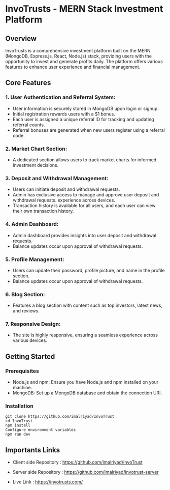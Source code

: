 # InvoTrusts - MERN Stack Investment Platform

## Overview

InvoTrusts is a comprehensive investment platform built on the MERN (MongoDB, Express.js, React, Node.js) stack, providing users with the opportunity to invest and generate profits daily. The platform offers various features to enhance user experience and financial management.

## Core Features

### 1. User Authentication and Referral System:

- User information is securely stored in MongoDB upon login or signup.
- Initial registration rewards users with a $1 bonus.
- Each user is assigned a unique referral ID for tracking and updating referral counts.
- Referral bonuses are generated when new users register using a referral code.

### 2. Market Chart Section:

- A dedicated section allows users to track market charts for informed investment decisions.

### 3. Deposit and Withdrawal Management:

- Users can initiate deposit and withdrawal requests.
- Admin has exclusive access to manage and approve user deposit and withdrawal requests.
  experience across devices.
- Transaction history is available for all users, and each user can view their own transaction history.

### 4. Admin Dashboard:

- Admin dashboard provides insights into user deposit and withdrawal requests.
- Balance updates occur upon approval of withdrawal requests.

### 5. Profile Management:

- Users can update their password, profile picture, and name in the profile section.
- Balance updates occur upon approval of withdrawal requests.

### 6. Blog Section:

- Features a blog section with content such as top investors, latest news, and reviews.

### 7. Responsive Design:

- The site is highly responsive, ensuring a seamless experience across various devices.

## Getting Started

### Prerequisites

- Node.js and npm: Ensure you have Node.js and npm installed on your machine.
- MongoDB: Set up a MongoDB database and obtain the connection URI.

### Installation

```
git clone https://github.com/imalriyad/InvoTrust
cd InvoTrust
npm install
Configure environment variables
npm run dev
```

## Importants Links

- Client side Repository : https://github.com/imalriyad/InvoTrust

- Server side Repository : https://github.com/imalriyad/invotrust-server

- Live Link : https://invotrusts.com/
